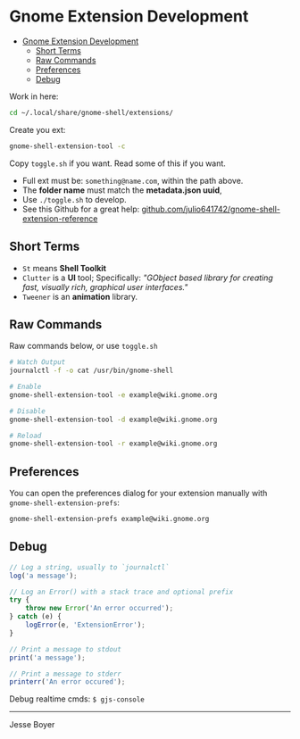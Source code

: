 # Gnome Extension Development

<!-- TOC -->

- [Gnome Extension Development](#gnome-extension-development)
  - [Short Terms](#short-terms)
  - [Raw Commands](#raw-commands)
  - [Preferences](#preferences)
  - [Debug](#debug)

<!-- /TOC -->

Work in here:

```sh
cd ~/.local/share/gnome-shell/extensions/
```

Create you ext:

```sh
gnome-shell-extension-tool -c
```

Copy `toggle.sh` if you want. Read some of this if you want.

- Full ext must be: `something@name.com`, within the path above.
- The **folder name** must match the **metadata.json uuid**,
- Use `./toggle.sh` to develop.
- See this Github for a great help: [github.com/julio641742/gnome-shell-extension-reference](https://github.com/julio641742/gnome-shell-extension-reference)

## Short Terms

- `St` means **Shell Toolkit**
- `Clutter` is a **UI** tool; Specifically: _"GObject based library for creating fast, visually rich, graphical user
  interfaces."_
- `Tweener` is an **animation** library.

## Raw Commands

Raw commands below, or use `toggle.sh`

```sh
# Watch Output
journalctl -f -o cat /usr/bin/gnome-shell

# Enable
gnome-shell-extension-tool -e example@wiki.gnome.org

# Disable
gnome-shell-extension-tool -d example@wiki.gnome.org

# Reload
gnome-shell-extension-tool -r example@wiki.gnome.org
```

## Preferences

You can open the preferences dialog for your extension manually with `gnome-shell-extension-prefs`:

```sh
gnome-shell-extension-prefs example@wiki.gnome.org
```

## Debug

```js
// Log a string, usually to `journalctl`
log('a message');

// Log an Error() with a stack trace and optional prefix
try {
    throw new Error('An error occurred');
} catch (e) {
    logError(e, 'ExtensionError');
}

// Print a message to stdout
print('a message');

// Print a message to stderr
printerr('An error occured');
```

Debug realtime cmds: `$ gjs-console`

---

Jesse Boyer <JREAM>
